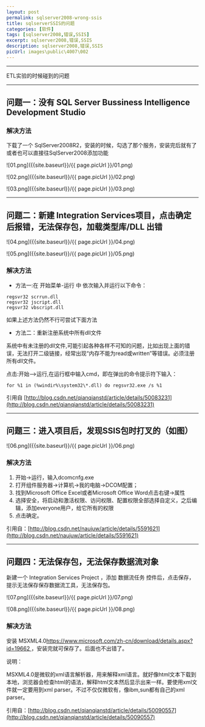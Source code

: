```yaml
---
layout: post
permalink: sqlserver2008-wrong-ssis
title: sqlserverSSIS的问题
categories: [软件]
tags: [sqlserver2008,错误,SSIS]
excerpt: sqlserver2008,错误,SSIS
description: sqlserver2008,错误,SSIS
picUrl: images\public\4007\002
---
```



---

ETL实验的时候碰到的问题

---
## 问题一：没有 SQL Server Bussiness Intelligence Development Studio ##

### 解决方法 ###

下载了一个  SqlServer2008R2，安装的时候，勾选了那个服务，安装完后就有了
或者也可以直接往SqlServer2008添加功能

![01.png]({{site.baseurl}}/{{ page.picUrl }}/01.png)

![02.png]({{site.baseurl}}/{{ page.picUrl }}/02.png)

![03.png]({{site.baseurl}}/{{ page.picUrl }}/03.png)


---
## 问题二：新建 Integration Services项目，点击确定后报错，无法保存包，加载类型库/DLL 出错 ##

![04.png]({{site.baseurl}}/{{ page.picUrl }}/04.png)

![05.png]({{site.baseurl}}/{{ page.picUrl }}/05.png)

### 解决方法 ###

* 方法一:在 开始菜单-运行 中 依次输入并运行以下命令：
```
regsvr32 scrrun.dll  
regsvr32 jscript.dll 
regsvr32 vbscript.dll
```
 
如果上述方法仍然不行可尝试下面方法 

* 方法二：重新注册系统中所有dll文件  

系统中有未注册的dll文件,可能引起各种各样不可知的问题，比如出现上面的错误，无法打开二级链接，经常出现“内存不能为read或written”等错误。必须注册所有dll文件。 

点击:开始-->运行,在运行框中输入cmd，即在弹出的命令提示符下输入：
```
for %1 in (%windir%\system32\*.dll) do regsvr32.exe /s %1
```

引用自 [http://blog.csdn.net/qianqianstd/article/details/50083231](http://blog.csdn.net/qianqianstd/article/details/50083231)



---
## 问题三：进入项目后，发现SSIS包时打叉的（如图） ##

![06.png]({{site.baseurl}}/{{ page.picUrl }}/06.png)

### 解决方法 ###

1. 开始->运行，输入dcomcnfg.exe
2. 打开组件服务器->计算机->我的电脑->DCOM配置；
3. 找到Microsoft Office Excel或者Microsoft Office Word点击右键->属性
4. 选择安全，将启动和激活权限、访问权限、配置权限全部选择自定义，之后编辑，添加everyone用户，给它所有的权限
5. 点击确定。

引用自：[http://blog.csdn.net/naujuw/article/details/5591621](http://blog.csdn.net/naujuw/article/details/5591621)


---
## 问题四：无法保存包，无法保存数据流对象 ##

新建一个 Integration Services Project ，添加  数据流任务  控件后，点击保存，提示无法保存保存数据流工具，无法保存包。

![07.png]({{site.baseurl}}/{{ page.picUrl }}/07.png)

![08.png]({{site.baseurl}}/{{ page.picUrl }}/08.png)

### 解决方法 ###

安装  MSXML4.0[https://www.microsoft.com/zh-cn/download/details.aspx?id=19662 ](https://www.microsoft.com/zh-cn/download/details.aspx?id=19662 )，安装完就可保存了。后面也不出错了。

说明：

MSXML4.0是微软的xml语言解析器，用来解释xml语言。就好像html文本下载到本地，浏览器会检查html的语法，解释html文本然后显示出来一样。要使用xml文件就一定要用到xml parser。不过不仅仅微软有，像ibm,sun都有自己的xml parser。

引用自：[http://blog.csdn.net/qianqianstd/article/details/50090557](http://blog.csdn.net/qianqianstd/article/details/50090557)




